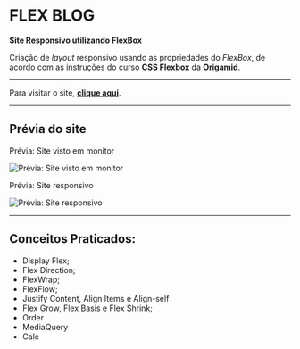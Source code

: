 # FLEX BLOG

**Site Responsivo utilizando FlexBox**

Criação de *layout* responsivo usando as propriedades do *FlexBox*, de acordo com as instruções do curso **CSS Flexbox** da [ **Origamid**](https://www.origamid.com/curso/css-flexbox/).


***

 Para visitar o site, **[clique aqui](https://flexblog-mpcs.netlify.app/)**.


***
## **Prévia do site**
Prévia: Site visto em monitor 


![Prévia: Site visto em monitor ](/img/previa-flexblog1.png)

Prévia: Site responsivo


![Prévia: Site responsivo](/img/previa-flexblog2.png)



***
## **Conceitos Praticados:**
- Display Flex;
- Flex Direction;
- FlexWrap;
- FlexFlow;
- Justify Content, Align Items e Align-self
- Flex Grow, Flex Basis e Flex Shrink;
- Order
- MediaQuery
- Calc



